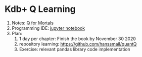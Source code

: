 # Kdb+ Q Learning

1. Notes: [Q for Mortals](https://code.kx.com/q4m3/)
2. Programming IDE: [jupyter notebook](https://code.kx.com/q/ml/jupyterq/)
3. Plan:
   1. 1 day per chapter: Finish the book by November 30 2020
   2. repository learning: https://github.com/hanssmail/quantQ
   3. Exercise: relevant pandas library code implementation